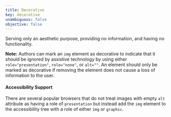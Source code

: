 ```yaml
---
title: Decorative
key: decorative
unambiguous: false
objective: false
---
```


Serving only an aesthetic purpose, providing no information, and having no functionality.

**Note:** Authors can mark an `img` element as decorative to indicate that it should be ignored by assistive technology by using either `role="presentation"`, `role="none"`, or `alt=""`. An element should only be marked as decorative if removing the element does not cause a loss of information to the user.

#### Accessibility Support

There are several popular browsers that do not treat images with empty `alt` attribute as having a role of `presentation` but instead add the `img` element to the accessibility tree with a role of either `img` or `graphic`.
